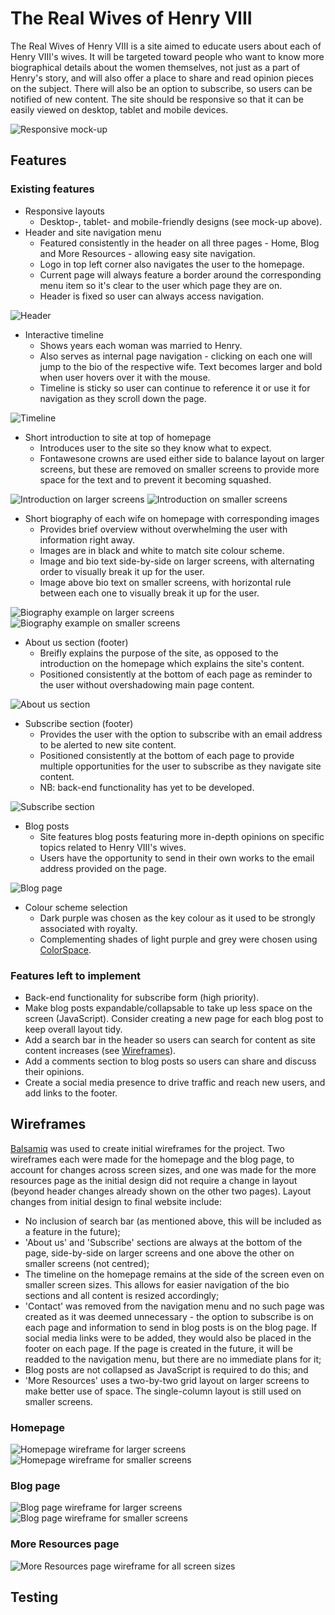 # The Real Wives of Henry VIII
The Real Wives of Henry VIII is a site aimed to educate users about each of Henry VIII's wives. It will be targeted toward people who want to know more biographical details about the women themselves, not just as a part of Henry's story, and will also offer a place to share and read opinion pieces on the subject. There will also be an option to subscribe, so users can be notified of new content. The site should be responsive so that it can be easily viewed on desktop, tablet and mobile devices.

![Responsive mock-up](documentation/responsive-mock-up.png)

## Features

### Existing features
- Responsive layouts
    - Desktop-, tablet- and mobile-friendly designs (see mock-up above).
- Header and site navigation menu
    - Featured consistently in the header on all three pages - Home, Blog and More Resources - allowing easy site navigation.
    - Logo in top left corner also navigates the user to the homepage.
    - Current page will always feature a border around the corresponding menu item so it's clear to the user which page they are on.
    - Header is fixed so user can always access navigation.

![Header](documentation/header.png)

- Interactive timeline
    - Shows years each woman was married to Henry.
    - Also serves as internal page navigation - clicking on each one will jump to the bio of the respective wife. Text becomes larger and bold when user hovers over it with the mouse.
    - Timeline is sticky so user can continue to reference it or use it for navigation as they scroll down the page.

![Timeline](documentation/timeline.png)

- Short introduction to site at top of homepage
    - Introduces user to the site so they know what to expect.
    - Fontawesone crowns are used either side to balance layout on larger screens, but these are removed on smaller screens to provide more space for the text and to prevent it becoming squashed.

![Introduction on larger screens](documentation/intro-large.png)
![Introduction on smaller screens](documentation/intro-small.png)

- Short biography of each wife on homepage with corresponding images
    - Provides brief overview without overwhelming the user with information right away.
    - Images are in black and white to match site colour scheme.
    - Image and bio text side-by-side on larger screens, with alternating order to visually break it up for the user.
    - Image above bio text on smaller screens, with horizontal rule between each one to visually break it up for the user.

![Biography example on larger screens](documentation/bio-large.png)
![Biography example on smaller screens](documentation/bio-small.png)

- About us section (footer)
    - Breifly explains the purpose of the site, as opposed to the introduction on the homepage which explains the site's content.
    - Positioned consistently at the bottom of each page as reminder to the user without overshadowing main page content.

![About us section](documentation/about-us.png)

- Subscribe section (footer)
    - Provides the user with the option to subscribe with an email address to be alerted to new site content.
    - Positioned consistently at the bottom of each page to provide multiple opportunities for the user to subscribe as they navigate site content.
    - NB: back-end functionality has yet to be developed.

![Subscribe section](documentation/subscribe.png)

- Blog posts
    - Site features blog posts featuring more in-depth opinions on specific topics related to Henry VIII's wives.
    - Users have the opportunity to send in their own works to the email address provided on the page.

![Blog page](documentation/blog.png)

- Colour scheme selection
    - Dark purple was chosen as the key colour as it used to be strongly associated with royalty.
    - Complementing shades of light purple and grey were chosen using [ColorSpace](mycolor.space).

### Features left to implement
- Back-end functionality for subscribe form (high priority).
- Make blog posts expandable/collapsable to take up less space on the screen (JavaScript). Consider creating a new page for each blog post to keep overall layout tidy.
- Add a search bar in the header so users can search for content as site content increases (see [Wireframes](#wireframes)).
- Add a comments section to blog posts so users can share and discuss their opinions.
- Create a social media presence to drive traffic and reach new users, and add links to the footer.

## Wireframes
[Balsamiq](https://balsamiq.com/) was used to create initial wireframes for the project. Two wireframes each were made for the homepage and the blog page, to account for changes across screen sizes, and one was made for the more resources page as the initial design did not require a change in layout (beyond header changes already shown on the other two pages). Layout changes from initial design to final website include:
- No inclusion of search bar (as mentioned above, this will be included as a feature in the future);
- 'About us' and 'Subscribe' sections are always at the bottom of the page, side-by-side on larger screens and one above the other on smaller screens (not centred);
- The timeline on the homepage remains at the side of the screen even on smaller screen sizes. This allows for easier navigation of the bio sections and all content is resized accordingly;
- 'Contact' was removed from the navigation menu and no such page was created as it was deemed unnecessary - the option to subscribe is on each page and information to send in blog posts is on the blog page. If social media links were to be added, they would also be placed in the footer on each page. If the page is created in the future, it will be readded to the navigation menu, but there are no immediate plans for it;
- Blog posts are not collapsed as JavaScript is required to do this; and
- 'More Resources' uses a two-by-two grid layout on larger screens to make better use of space. The single-column layout is still used on smaller screens.

### Homepage
![Homepage wireframe for larger screens](documentation/homepage-large.png)
![Homepage wireframe for smaller screens](documentation/homepage-small.png)

### Blog page
![Blog page wireframe for larger screens](documentation/blog-large.png)
![Blog page wireframe for smaller screens](documentation/blog-small.png)

### More Resources page
![More Resources page wireframe for all screen sizes](documentation/more-resources.png)

## Testing
